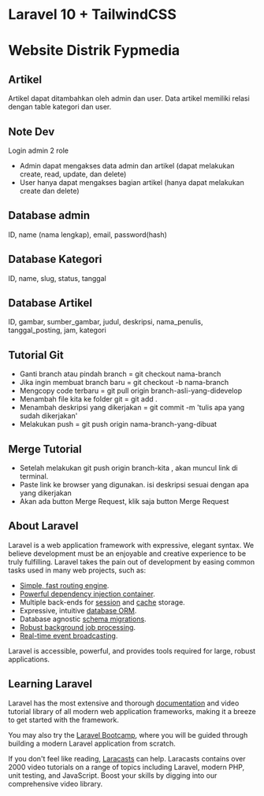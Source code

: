# Laravel 10 + TailwindCSS
# Website Distrik Fypmedia

## Artikel
Artikel dapat ditambahkan oleh admin dan user. Data artikel memiliki relasi dengan table kategori dan user.

## Note Dev
Login admin 2 role
- Admin dapat mengakses data admin dan artikel (dapat melakukan create, read, update, dan delete)
- User hanya dapat mengakses bagian artikel (hanya dapat melakukan create dan delete)

## Database admin
ID, name (nama lengkap), email, password(hash)

## Database Kategori
ID, name, slug, status, tanggal

## Database Artikel
ID, gambar, sumber_gambar, judul, deskripsi, nama_penulis, tanggal_posting, jam, kategori


## Tutorial Git 
- Ganti branch atau pindah branch = git checkout nama-branch
- Jika ingin membuat branch baru = git checkout -b nama-branch
- Mengcopy code terbaru = git pull origin branch-asli-yang-didevelop
- Menambah file kita ke folder git = git add .
- Menambah deskripsi yang dikerjakan = git commit -m 'tulis apa yang sudah dikerjakan'
- Melakukan push = git push origin nama-branch-yang-dibuat

## Merge Tutorial
- Setelah melakukan git push origin branch-kita , akan muncul link di terminal.
- Paste link ke browser yang digunakan. isi deskripsi sesuai dengan apa yang dikerjakan
- Akan ada button Merge Request, klik saja button Merge Request



## About Laravel

Laravel is a web application framework with expressive, elegant syntax. We believe development must be an enjoyable and creative experience to be truly fulfilling. Laravel takes the pain out of development by easing common tasks used in many web projects, such as:

- [Simple, fast routing engine](https://laravel.com/docs/routing).
- [Powerful dependency injection container](https://laravel.com/docs/container).
- Multiple back-ends for [session](https://laravel.com/docs/session) and [cache](https://laravel.com/docs/cache) storage.
- Expressive, intuitive [database ORM](https://laravel.com/docs/eloquent).
- Database agnostic [schema migrations](https://laravel.com/docs/migrations).
- [Robust background job processing](https://laravel.com/docs/queues).
- [Real-time event broadcasting](https://laravel.com/docs/broadcasting).

Laravel is accessible, powerful, and provides tools required for large, robust applications.

## Learning Laravel

Laravel has the most extensive and thorough [documentation](https://laravel.com/docs) and video tutorial library of all modern web application frameworks, making it a breeze to get started with the framework.

You may also try the [Laravel Bootcamp](https://bootcamp.laravel.com), where you will be guided through building a modern Laravel application from scratch.

If you don't feel like reading, [Laracasts](https://laracasts.com) can help. Laracasts contains over 2000 video tutorials on a range of topics including Laravel, modern PHP, unit testing, and JavaScript. Boost your skills by digging into our comprehensive video library.
